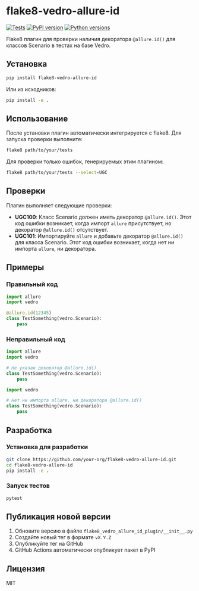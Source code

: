 # flake8-vedro-allure-id

[![Tests](https://github.com/your-org/flake8-vedro-allure-id/actions/workflows/tests.yml/badge.svg)](https://github.com/your-org/flake8-vedro-allure-id/actions/workflows/tests.yml)
[![PyPI version](https://badge.fury.io/py/flake8-vedro-allure-id.svg)](https://badge.fury.io/py/flake8-vedro-allure-id)
[![Python versions](https://img.shields.io/pypi/pyversions/flake8-vedro-allure-id.svg)](https://pypi.org/project/flake8-vedro-allure-id/)

Flake8 плагин для проверки наличия декоратора `@allure.id()` для классов Scenario в тестах на базе Vedro.

## Установка

```bash
pip install flake8-vedro-allure-id
```

Или из исходников:

```bash
pip install -e .
```

## Использование

После установки плагин автоматически интегрируется с flake8. Для запуска проверки выполните:

```bash
flake8 path/to/your/tests
```

Для проверки только ошибок, генерируемых этим плагином:

```bash
flake8 path/to/your/tests --select=UGC
```

## Проверки

Плагин выполняет следующие проверки:

- **UGC100**: Класс Scenario должен иметь декоратор `@allure.id()`. Этот код ошибки возникает, когда импорт `allure` присутствует, но декоратор `@allure.id()` отсутствует.
- **UGC101**: Импортируйте `allure` и добавьте декоратор `@allure.id()` для класса Scenario. Этот код ошибки возникает, когда нет ни импорта `allure`, ни декоратора.

## Примеры

### Правильный код

```python
import allure
import vedro

@allure.id(12345)
class TestSomething(vedro.Scenario):
    pass
```

### Неправильный код

```python
import allure
import vedro

# Не указан декоратор @allure.id()
class TestSomething(vedro.Scenario):
    pass
```

```python
import vedro

# Нет ни импорта allure, ни декоратора @allure.id()
class TestSomething(vedro.Scenario):
    pass
```

## Разработка

### Установка для разработки

```bash
git clone https://github.com/your-org/flake8-vedro-allure-id.git
cd flake8-vedro-allure-id
pip install -e .
```

### Запуск тестов

```bash
pytest
```

## Публикация новой версии

1. Обновите версию в файле `flake8_vedro_allure_id_plugin/__init__.py`
2. Создайте новый тег в формате `vX.Y.Z`
3. Опубликуйте тег на GitHub
4. GitHub Actions автоматически опубликует пакет в PyPI

## Лицензия

MIT 